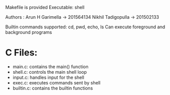 Makefile is provided
Executable: shell

Authors : Arun H Garimella -> 201564134
          Nikhil Tadigopulla -> 201502133

Builtin commands supported: cd, pwd, echo, ls
Can execute foreground and background programs

C Files:
=======

- main.c:       contains the main() function
- shell.c:      controls the main shell loop
- input.c:      handles input for the shell
- exec.c:       executes commands sent by shell
- builtin.c:    contains the builtin functions
